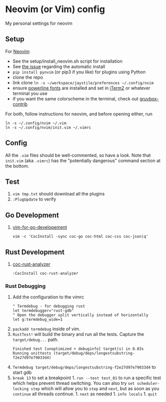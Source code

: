 # Neovim (or Vim) config
My personal settings for neovim

## Setup
For [Neovim](https://github.com/neovim/neovim):
- See the setup/install_neovim.sh script for installation
- See [the issue](https://github.com/wallw-bits/nvim-config/issues/1) regarding the automatic install
- `pip install pynvim` (or pip3 if you like) for plugins using Python
- clone the repo 
- link clone  `ln -s ~/workspace/jaystile/preferences ~/.config/nvim`
- ensure [powerline fonts](https://github.com/powerline/fonts) are installed and set in [iTerm2](https://www.iterm2.com/) or whatever terminal you use
- if you want the same colorscheme in the terminal, check out [gruvbox-contrib](https://github.com/morhetz/gruvbox-contrib)


For both, follow instructions for neovim, and before opening either, run
```
ln -s ~/.config/nvim ~/.vim
ln -s ~/.config/nvim/init.vim ~/.vimrc
```

## Config
All the `.vim` files should be well-commented, so have a look. Note that `init.vim` (aka `.vimrc`) has the "potentially dangerous" command section at the bottom.

## Test
1. `vim tmp.txt` should download all the plugins
1. `:PlugUpdate` to verify

## Go Development
1. [vim-for-go-developement](https://pmihaylov.com/vim-for-go-development/)
   ```
   vim -c 'CocInstall -sync coc-go coc-html coc-css coc-json|q'
   ```

## Rust Development
1. [coc-rust-analyzer](https://github.com/fannheyward/coc-rust-analyzer)
   ```
   :CocInstall coc-rust-analyzer
   ```

### Rust Debugging
1. Add the configuration to the vimrc
   ```
   " Termdebug - for debugging rust
   let termdebugger="rust-gdb"
   " Open the debugger split vertically instead of horizontally
   let g:termdebug_wide=1
   ```
1. `packadd termdebug` inside of vim.
1. `RustTest!` will build the binary and run all the tests. Capture the `target/debug...` path.
	```
	Finished test [unoptimized + debuginfo] target(s) in 0.03s
	Running unittests (target/debug/deps/longestsubstring-f2e27d97e79033d4)
	```
1. `Termdebug target/debug/deps/longestsubstring-f2e27d97e79033d4` to start gdb
  1. `break 13` to set a breakpoint
	1. `run --test test_01` to run a specific test which helps prevent thread switching. You can also try `set scheduler-locking step` which will allow you to `step` and `next`, but as soon as you `continue` all threads continue.
	1. `next` as needed
	1. `info locals`
	1. `quit`

